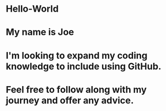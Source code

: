 # Hello-World
# My name is Joe
# I'm looking to expand my coding knowledge to include using GitHub.
# Feel free to follow along with my journey and offer any advice.
